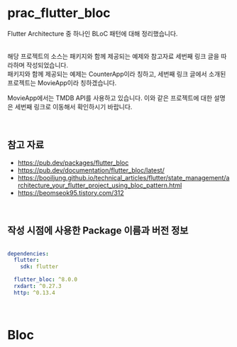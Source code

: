 # prac_flutter_bloc

Flutter Architecture 중 하나인 BLoC 패턴에 대해 정리했습니다.<br><br>

해당 프로젝트의 소스는 패키지와 함께 제공되는 예제와 참고자료 세번째 링크 글을 따라하며 작성되었습니다.<br>
패키지와 함께 제공되는 예제는 CounterApp이라 칭하고, 세번째 링크 글에서 소개된 프로젝트는 MovieApp이라 칭하겠습니다.<br>



MovieApp에서는 TMDB API를 사용하고 있습니다. 이와 같은 프로젝트에 대한 설명은 세번째 링크로 이동해서 확인하시기 바랍니다.

<br>

## 참고 자료
- https://pub.dev/packages/flutter_bloc
- https://pub.dev/documentation/flutter_bloc/latest/
- https://booiljung.github.io/technical_articles/flutter/state_management/architecture_your_flutter_project_using_bloc_pattern.html
- https://beomseok95.tistory.com/312

<br>

## 작성 시점에 사용한 Package 이름과 버전 정보

```yaml

dependencies:
  flutter:
    sdk: flutter

  flutter_bloc: ^8.0.0
  rxdart: ^0.27.3
  http: ^0.13.4
```

<br>

# Bloc

